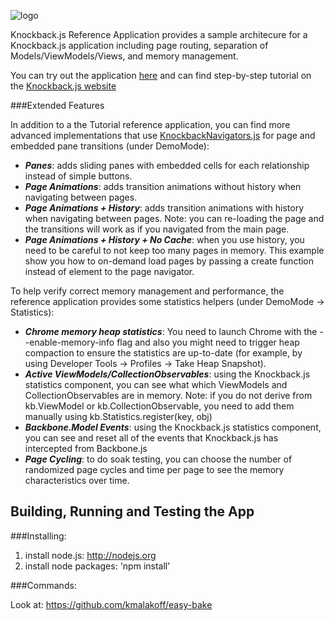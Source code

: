 ![logo](https://github.com/kmalakoff/knockback-reference-app/raw/master/media/logo.png)

Knockback.js Reference Application provides a sample architecure for a Knockback.js application including page routing, separation of Models/ViewModels/Views, and memory management.

You can try out the application [here](kmalakoff.github.com/knockback-reference-app) and can find step-by-step tutorial on the [Knockback.js website](kmalakoff.github.com/knockback)

###Extended Features

In addition to a the Tutorial reference application, you can find more advanced implementations that use [KnockbackNavigators.js](https://github.com/kmalakoff/knockback-navigators) for page and embedded pane transitions (under DemoMode):

* ***Panes***: adds sliding panes with embedded cells for each relationship instead of simple buttons.
* ***Page Animations***: adds transition animations without history when navigating between pages.
* ***Page Animations + History***: adds transition animations with history when navigating between pages. Note: you can re-loading the page and the transitions will work as if you navigated from the main page.
* ***Page Animations + History + No Cache***: when you use history, you need to be careful to not keep too many pages in memory. This example show you how to on-demand load pages by passing a create function instead of element to the page navigator.

To help verify correct memory management and performance, the reference application provides some statistics helpers (under DemoMode -> Statistics):

* ***Chrome memory heap statistics***: You need to launch Chrome with the --enable-memory-info flag and also you might need to trigger heap compaction to ensure the statistics are up-to-date (for example, by using Developer Tools -> Profiles -> Take Heap Snapshot).
* ***Active ViewModels/CollectionObservables***: using the Knockback.js statistics component, you can see what which ViewModels and CollectionObservables are in memory. Note: if you do not derive from kb.ViewModel or kb.CollectionObservable, you need to add them manually using kb.Statistics.register(key, obj)
* ***Backbone.Model Events***: using the Knockback.js statistics component, you can see and reset all of the events that Knockback.js has intercepted from Backbone.js
* ***Page Cycling***: to do soak testing, you can choose the number of randomized page cycles and time per page to see the memory characteristics over time.


Building, Running and Testing the App
-----------------------

###Installing:

1. install node.js: http://nodejs.org
2. install node packages: 'npm install'

###Commands:

Look at: https://github.com/kmalakoff/easy-bake